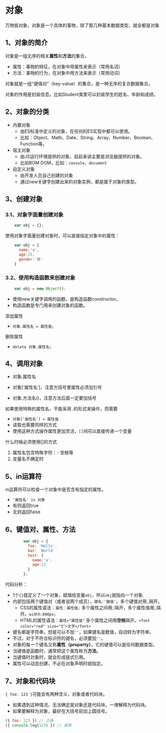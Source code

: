 # 对象

万物皆对象，对象是一个具体的事物，除了那几种基本数据类型，就全都是对象

## 1、对象的简介

对象是一组无序的相关**属性**和**方法**的集合。

- 属性：事物的特征，在对象中用属性来表示（常用名词）
- 方法：事物的行为，在对象中用方法来表示（常用动词）

对象就是一组“键值对”（key-value）的集合，是一种无序的复合数据集合。

对象的作用是封装信息。比如Student类里可以封装学生的姓名、年龄和成绩。

## 2、对象的分类

- 内置对象
  - 由ES标准中定义的对象，在任何的ES实现中都可以使用。
  - 比如：Object、Math、Date、String、Array、Number、Boolean、Function等。
- 宿主对象
  - 由JS运行环境提供的对象，目前来讲主要是浏览器提供的对象。
  - 比如BOM DOM，比如：`console`、`document`
- 自定义对象
  - 由开发人员自己创建的对象
  - 通过new关键字创建出来的对象实例，都是属于对象的类型。

## 3、创建对象

### 3.1、对象字面量创建对象

```js
	var obj = {};
```

使用对象字面量创建对象时，可以直接指定对象中的属性：

````js
    var obj = {
      name:'a',
      age:25,
      gender:'男'
    }
````

### 3.2、使用构造函数来创建对象

```js
	var obj = new Object();
```

- 使用new关键字调用的函数，是构造函数constructor。
- 构造函数是专门用来创建对象的函数。

添加属性

- `对象.属性名 = 属性值;`

删除属性

- `delete 对象.属性名;`

## 4、调用对象

- 对象.属性名

- 对象[’属性名‘]，注意方括号里属性必须加引号
- 对象.方法名()，注意方法后面一定要加括号

如果使用特殊的属性名，不能采用`.`的形式来操作，而需要

- `对象['属性名'] = 属性值`
- 读取也需要同样的方式
- 使用这种方式操作属性更加灵活，`[]`间可以直接传递一个变量

什么时候必须使用[]的方式

1. 属性名包含特殊字符：- 空格等
2. 变量名不确定时

## 5、in运算符

in运算符可以检查一个对象中是否含有指定的属性。

- `'属性名' in 对象`
- 有则返回true
- 无则返回false

## 6、键值对、属性、方法

````js
        var obj = {
          foo: 'Hello',
          bar: 'World'
          test: {
            name:'a',
            age:12
          }
        };
````

代码分析：

- 1个`{}`就定义了一个对象，赋值给变量`obj`，所以`obj`就指向一个对象.
- 内部包括两个键值对（或者说两个成员），`键名:'键值'`，多个键值对用`,`隔开。
  - CSS的属性语法：`属性：属性值;` 多个属性之间用`;`隔开，多个属性值用`,`隔开。`width:800px;`
  - HTML的属性语法：`属性="属性值"` 多个属性之间用**空格**隔开。`<font color="red" size="3">文字</font>`  
- 键名都是字符串，但是可以不加`''`，如果键名是数值，自动转为字符串。
- 不过，对于不符合标识符的键名，必须要加`''`。
- 对象的每一个键名又称**属性（property）**，它的键值可以是任何数据类型。
- 当键值是函数时，通常把这个属性称为**方法**。
- 当键值时对象时，就会形成链式引用。
- 属性可以动态创建，不必在对象声明时就指定。

## 7、对象和代码块

`{ foo: 123 }`可能会有两种含义，对象或者代码块。

- 如果遇到这种情况，无法确定是对象还是代码块，一律解释为代码块。
- 如果要解释为对象，最好在大括号前加上圆括号。

````js
({ foo: 123 }) // 正确
({ console.log(123) }) // 报错
````

